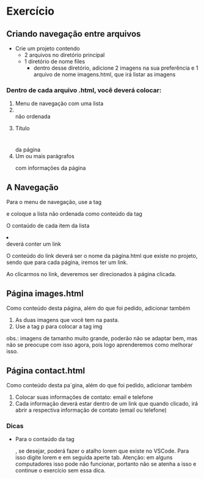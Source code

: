 # Exercício 

## Criando navegação entre arquivos
* Crie um projeto contendo
  * 2 arquivos no diretório principal
  * 1 diretório de nome files
    * dentro desse diretório, adicione 2 imagens
      na sua preferência e 1 arquivo de nome
      imagens.html, que irá listar as imagens

### Dentro de cada arquivo .html, você deverá colocar:
1. Menu de navegação com uma lista <li></li> não ordenada <ul></ul>
2. Título <h1></h1> da página
3. Um ou mais parágrafos <p></p> com informações da página

## A Navegação
Para o menu de navegação, use a tag <nav></nav>
e coloque a lista não ordenada como conteúdo da tag

O contaúdo de cada item da lista <li></li> deverá conter um link <a href=""></a>

O conteúdo do link deverá ser o nome da página.html que existe no projeto, sendo que para cada página, iremos ter um link.

Ao clicarmos no link, deveremos ser direcionados à página clicada.


## Página images.html
Como conteúdo desta página, além do que foi pedido, adicionar também

1. As duas imagens que você tem na pasta.
2. Use a tag p para colocar a tag img

obs.: imagens de tamanho muito grande, poderão não se adaptar bem, mas não se preocupe com isso agora, pois logo aprenderemos como melhorar isso.

## Página contact.html
Como conteúdo desta pa´gina, além do que foi pedido, adicionar também

1. Colocar suas informações de contato: email e telefone
2. Cada informação deverá estar dentro de um link que quando clicado, irá abrir a respectiva
informação de contato (email ou telefone)



### Dicas
* Para o contaúdo da tag <p></p>, se desejar, poderá fazer o atalho lorem que existe no VSCode.
Para isso digite lorem e em seguida aperte tab.
Atenção: em alguns computadores isso pode não funcionar, portanto não se atenha a isso e continue o exercício sem essa dica.
